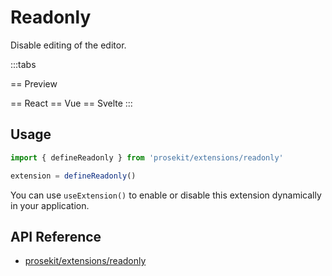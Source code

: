 # Readonly

Disable editing of the editor.

<script setup>	 
import { ExamplePlaygroundLazy } from '../../components/example-playground-lazy'	
import App from '../../components/vue-readonly/editor.vue'	
</script>

:::tabs

== Preview

<ClientOnly><App/></ClientOnly>
== React
<ExamplePlaygroundLazy example="react-readonly" />
== Vue
<ExamplePlaygroundLazy example="vue-readonly" />
== Svelte
<ExamplePlaygroundLazy example="svelte-readonly" />
:::

## Usage

```ts
import { defineReadonly } from 'prosekit/extensions/readonly'

extension = defineReadonly()
```

You can use `useExtension()` to enable or disable this extension dynamically in your application.

## API Reference

- [prosekit/extensions/readonly](/references/extensions/readonly/)
